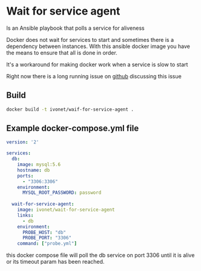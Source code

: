 # Wait for service agent

Is an Ansible playbook that polls a service for aliveness

Docker does not wait for services to start and sometimes there is a 
dependency between instances. With this ansible docker image you
have the means to ensure that all is done in order.

It's a workaround for making docker work when a service is slow to start

Right now there is a long running issue on [github](https://github.com/docker/compose/issues/374) discussing this issue


## Build

```bash
docker build -t ivonet/waif-for-service-agent .
```

## Example docker-compose.yml file

```yml
version: '2'

services:
  db: 
    image: mysql:5.6
    hostname: db
    ports:
      - "3306:3306"
    environment:
      MYSQL_ROOT_PASSWORD: password
      
  wait-for-service-agent:
    image: ivonet/wait-for-service-agent
    links:
      - db
    environment:
      PROBE_HOST: "db"
      PROBE_PORT: "3306"
    command: ["probe.yml"]
```

this docker compose file will poll the db service on port 3306 
until it is alive or its timeout param has been reached.